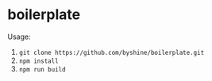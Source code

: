 # boilerplate

Usage:

 1. `git clone https://github.com/byshine/boilerplate.git`
 2. `npm install`
 3. `npm run build`
